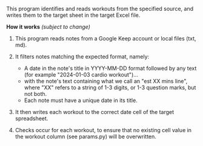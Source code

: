 This program identifies and reads workouts from the specified source, and writes them to the target sheet in the target Excel file. 

**How it works** _(subject to change)_
1) This program reads notes from a Google Keep account or local files (txt, md).

2) It filters notes matching the expected format, namely: 
   - A date in the note's title in YYYY-MM-DD format followed by any text (for example "2024-01-03 cardio workout")...
   - with the note's text containing what we call an "est XX mins line", where "XX" refers to a string of 1-3 digits, or 1-3 question marks, but not both.
   - Each note must have a unique date in its title.

3) It then writes each workout to the correct date cell of the target spreadsheet.

4) Checks occur for each workout, to ensure that no existing cell value in the workout column (see params.py) will be overwritten.
